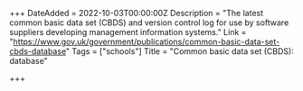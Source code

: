 +++
DateAdded = 2022-10-03T00:00:00Z
Description = "The latest common basic data set (CBDS) and version control log for use by software suppliers developing management information systems."
Link = "https://www.gov.uk/government/publications/common-basic-data-set-cbds-database"
Tags = ["schools"]
Title = "Common basic data set (CBDS): database"

+++
